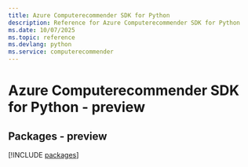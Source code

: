 ```yaml
---
title: Azure Computerecommender SDK for Python
description: Reference for Azure Computerecommender SDK for Python
ms.date: 10/07/2025
ms.topic: reference
ms.devlang: python
ms.service: computerecommender
---
```

# Azure Computerecommender SDK for Python - preview
## Packages - preview
[!INCLUDE [packages](computerecommender-index.md)]